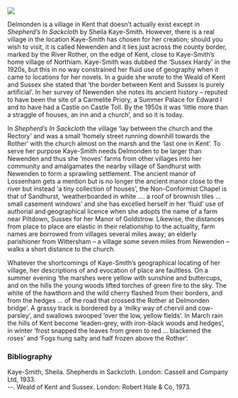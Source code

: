 <a href="https://dev.visual-essays.app"><img src="https://dev-visual-essays.netlify.app/images/ve-button.png"></a>

<param ve-config title="Sheila Kaye-Smith: Welcome to Delmonden" author="Dr Pat Argar" layout="vtl" banner="https://stor.artstor.org/stor/f3590125-3b05-42a0-b365-e33a8735353c">

<param ve-entity eid="Q1889928" aliases="Newenden">
<param ve-entity eid="Q1506209" aliases= "River Rother">
<param ve-entity eid="Q26409975" aliases="Lossenham">
<param ve-entity eid="Q2911413" aliases="Sandhurst">

Delmonden is a village in Kent that doesn’t actually exist except in _Shepherd’s In Sackcloth_ by Sheila Kaye-Smith. However, there is a real village in the location Kaye-Smith has chosen for her creation; should you wish to visit, it is called Newenden and it lies just across the county border, marked by the River Rother, on the edge of Kent, close to Kaye-Smith’s home village of Northiam. Kaye-Smith was dubbed the ‘Sussex Hardy’ in the 1920s, but this in no way constrained her fluid use of geography when it came to locations for her novels. In a guide she wrote to the Weald of Kent and Sussex she stated that ‘the border between Kent and Sussex is purely artificial’. In her survey of Newenden she notes its ancient history – reputed to have been the site of a Carmelite Priory, a Summer Palace for Edward I and to have had a Castle on Castle Toll. By the 1950s it was ‘little more than a straggle of houses, an inn and a church’, and so it is today. 
<param ve-image url="https://upload.wikimedia.org/wikipedia/commons/7/72/Newenden%2C_the_White_Hart_Pub._-_geograph.org.uk_-_171249.jpg" label="The White Hart pub, Newenden" attribution="Francois Thomas/ Newenden: the White Hart Pub. CC BY-SA 2.0">
<param ve-map center="Q1889928" zoom="15">

In _Shepherd’s In Sackcloth_ the village ‘lay between the church and the Rectory’ and was a small ‘homely street running downhill towards the Rother’ with the church almost on the marsh and the ‘last one in Kent’. To serve her purpose Kaye-Smith needs Delmonden to be larger than Newenden and thus she ‘moves’ farms from other villages into her community and amalgamates the nearby village of Sandhurst  with Newenden to form a sprawling settlement. The ancient manor of Lossenham gets a mention but is no longer the ancient manor close to the river but instead ‘a tiny collection of houses’, the Non-Conformist Chapel is that of Sandhurst, ‘weatherboarded in white …. a roof of brownish tiles … small casement windows’ and she has excelled herself in her ‘fluid’ use of authorial and geographical licence when she adopts the name of a farm near Piltdown, Sussex for her Manor of Goldstrow. Likewise, the distances from place to place are elastic in their relationship to the actuality, farm names are borrowed from villages several miles away; an elderly parishioner from Wittersham – a village some seven miles from Newenden – walks a short distance to the church. 
<param ve-image url="https://upload.wikimedia.org/wikipedia/commons/e/eb/Sandhurst_3311.JPG" label="Sandhurst" attribution="Photograph by Clem Rutter, Rochester, Kent. (www.clemrutter.net), CC BY-SA 4.0, via Wikimedia Commons">
<param ve-map center="Q2911413" zoom="15">

Whatever the shortcomings of Kaye-Smith’s geographical locating of her village, her descriptions of and evocation of place are faultless. On a summer evening ‘the marshes were yellow with sunshine and buttercups, and on the hills the young woods lifted torches of green fire to the sky. The white of the hawthorn and the wild cherry flashed from their borders, and from the hedges … of the road that crossed the Rother at Delmonden bridge’. A grassy track is bordered by a ‘milky way of chervil and cow-parsley’, and swallows swooped ‘over the low, yellow fields’.  In March rain the hills of Kent become ‘leaden-grey, with iron-black woods and hedges’, in winter ‘frost snapped the leaves from green to red … blackened the roses’ and ‘Fogs hung salty and half frozen above the Rother’. 
<param ve-image url="https://upload.wikimedia.org/wikipedia/commons/8/8c/River_Rother_near_Newenden_Bridge_-_geograph.org.uk_-_1875440.jpg" label="River Rother near Newenden Bridge" attribution="David Anstiss, CC BY-SA 2.0, via Wikimedia Commons">
<param ve-map center="Q1506209" zoom="15">

### Bibliography 
Kaye-Smith, Sheila. Shepherds in Sackcloth. London: Cassell and Company Ltd, 1933.   
--.  Weald of Kent and Sussex. London: Robert Hale & Co, 1973.   
<param ve-image url="https://upload.wikimedia.org/wikipedia/commons/5/55/Cow_parsley_%286045491328%29.jpg" label="Cow parsley" attribution="Caitriana Nicholson from 北京 ~ Beijing, 中国 ~ China, CC BY-SA 2.0, via Wikimedia Commons">
